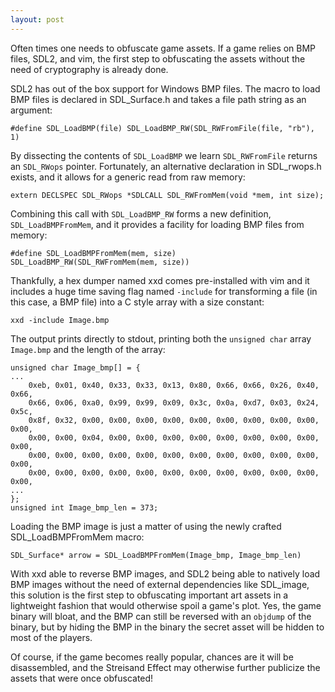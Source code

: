 ```yaml
---
layout: post
---
```


Often times one needs to obfuscate game assets. If a game relies on BMP files, SDL2,
and vim, the first step to obfuscating the assets without the need of cryptography is already done.

SDL2 has out of the box support for Windows BMP files. The macro to load BMP files is declared in
SDL_Surface.h and takes a file path string as an argument:

    #define SDL_LoadBMP(file) SDL_LoadBMP_RW(SDL_RWFromFile(file, "rb"), 1)

By dissecting the contents of `SDL_LoadBMP` we learn `SDL_RWFromFile` returns an `SDL_RWops` pointer.
Fortunately, an alternative declaration in SDL_rwops.h exists, and it allows for a generic read from raw memory:

    extern DECLSPEC SDL_RWops *SDLCALL SDL_RWFromMem(void *mem, int size);

Combining this call with `SDL_LoadBMP_RW` forms a new definition, `SDL_LoadBMPFromMem`, and it provides
a facility for loading BMP files from memory:

    #define SDL_LoadBMPFromMem(mem, size) SDL_LoadBMP_RW(SDL_RWFromMem(mem, size))

Thankfully, a hex dumper named xxd comes pre-installed with vim and it includes a huge time saving flag
named `-include` for transforming a file (in this case, a BMP file) into a C style array with a size constant:

    xxd -include Image.bmp

The output prints directly to stdout, printing both the `unsigned char` array `Image.bmp` and the length
of the array:

    unsigned char Image_bmp[] = {
    ...
        0xeb, 0x01, 0x40, 0x33, 0x33, 0x13, 0x80, 0x66, 0x66, 0x26, 0x40, 0x66,
        0x66, 0x06, 0xa0, 0x99, 0x99, 0x09, 0x3c, 0x0a, 0xd7, 0x03, 0x24, 0x5c,
        0x8f, 0x32, 0x00, 0x00, 0x00, 0x00, 0x00, 0x00, 0x00, 0x00, 0x00, 0x00,
        0x00, 0x00, 0x04, 0x00, 0x00, 0x00, 0x00, 0x00, 0x00, 0x00, 0x00, 0x00,
        0x00, 0x00, 0x00, 0x00, 0x00, 0x00, 0x00, 0x00, 0x00, 0x00, 0x00, 0x00,
        0x00, 0x00, 0x00, 0x00, 0x00, 0x00, 0x00, 0x00, 0x00, 0x00, 0x00, 0x00,
    ...
    };
    unsigned int Image_bmp_len = 373;

Loading the BMP image is just a matter of using the newly crafted SDL_LoadBMPFromMem macro:

    SDL_Surface* arrow = SDL_LoadBMPFromMem(Image_bmp, Image_bmp_len)

With xxd able to reverse BMP images, and SDL2 being able to natively load BMP images
without the need of external dependencies like SDL_image, this solution is the first step
to obfuscating important art assets in a lightweight fashion that would otherwise spoil a game's plot.
Yes, the game binary will bloat, and the BMP can still be reversed with an `objdump` of the binary,
but by hiding the BMP in the binary the secret asset will be hidden to most of the players.

Of course, if the game becomes really popular, chances are it will be disassembled, and the Streisand Effect
may otherwise further publicize the assets that were once obfuscated!
